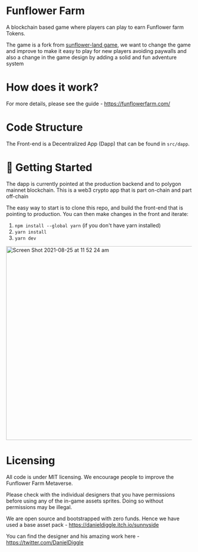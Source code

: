 # Funflower Farm

A blockchain based game where players can play to earn Funflower farm Tokens.

The game is a fork from [sunflower-land game](https://github.com/sunflower-land/sunflower-land), we want to change the game and improve to make it easy to play for new players avoiding paywalls and also a change in the game design by adding a solid and fun adventure system

# How does it work?

For more details, please see the guide - https://funflowerfarm.com/

# Code Structure

The Front-end is a Decentralized App (Dapp) that can be found in `src/dapp`.

# 👶 Getting Started

The dapp is currently pointed at the production backend and to polygon mainnet blockchain. This is a web3 crypto app that is part on-chain and part off-chain<br>

The easy way to start is to clone this repo, and build the front-end that is pointing to production. You can then make changes in the front and iterate:

1. `npm install --global yarn` (if you don't have yarn installed)
2. `yarn install`
3. `yarn dev`

<img width="527" alt="Screen Shot 2021-08-25 at 11 52 24 am" src="https://user-images.githubusercontent.com/11745561/130713259-f87fd1b4-a6f1-4b25-b8b9-4eff6beee9e9.png">

# Licensing 

All code is under MIT licensing. We encourage people to improve the Funflower Farm Metaverse.

Please check with the individual designers that you have permissions before using any of the in-game assets sprites. Doing so without permissions may be illegal.

We are open source and bootstrapped with zero funds. Hence we have used a base asset pack - https://danieldiggle.itch.io/sunnyside

You can find the designer and his amazing work here - https://twitter.com/DanielDiggle
